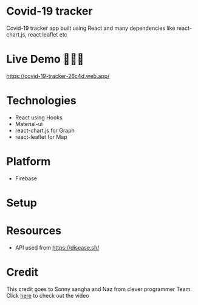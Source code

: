 # Covid-19 tracker

Covid-19 tracker app built using React and many dependencies like react-chart.js, react leaflet etc

# Live Demo 🚀🚀🚀

https://covid-19-tracker-26c4d.web.app/

# Technologies

- React using Hooks
- Material-ui
- react-chart.js for Graph
- react-leaflet for Map

# Platform

- Firebase

# Setup

# Resources

- API used from https://disease.sh/

# Credit

This credit goes to Sonny sangha and Naz from clever programmer Team. Click <a href="https://www.youtube.com/watch?v=cF3pIMJUZxM">here</a> to check out the video
